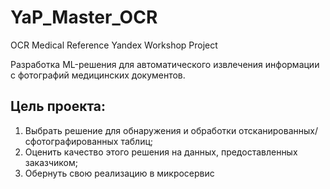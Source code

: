 # YaP_Master_OCR

OCR Medical Reference Yandex Workshop Project

Разработка ML-решения для автоматического извлечения информации с фотографий медицинских документов.

## Цель проекта:
1. Выбрать решение для обнаружения и обработки отсканированных/сфотографированных таблиц;
2. Оценить качество этого решения на данных, предоставленных заказчиком;
3. Обернуть свою реализацию в микросервис
